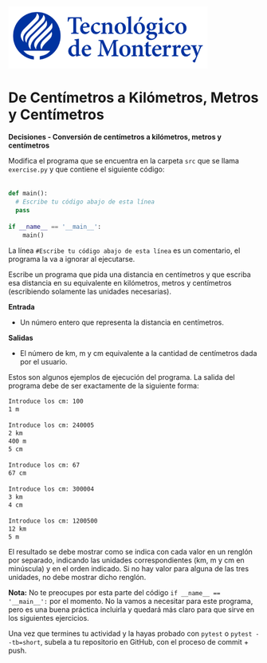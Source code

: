 ![Tec de Monterrey](../../images/logotecmty.png)
# De Centímetros a Kilómetros, Metros y Centímetros
**Decisiones - Conversión de centímetros a kilómetros, metros y centímetros**

Modifica el programa que se encuentra en la carpeta `src` que se llama
`exercise.py` y que contiene el siguiente código:

```python

def main():
  # Escribe tu código abajo de esta línea
  pass

if __name__ == '__main__':
    main()
```

La línea `#Escribe tu código abajo de esta línea` es un comentario,
el programa la va a ignorar al ejecutarse.

Escribe un programa que pida una distancia en centímetros y que escriba esa distancia en su equivalente en kilómetros, metros y centímetros (escribiendo solamente las unidades necesarias).

**Entrada**
- Un número entero que representa la distancia en centímetros.

**Salidas**
- El número de km, m y cm equivalente a la cantidad de centímetros dada por el usuario.

Estos son algunos ejemplos de ejecución del programa. La salida del programa debe de ser exactamente de la siguiente forma:

```plaintext
Introduce los cm: 100
1 m

Introduce los cm: 240005
2 km
400 m
5 cm

Introduce los cm: 67
67 cm

Introduce los cm: 300004
3 km
4 cm

Introduce los cm: 1200500
12 km
5 m
```
El resultado se debe mostrar como se indica con cada valor en un renglón por separado, indicando las unidades correspondientes (km, m y cm en minúscula) y en el orden indicado. Si no hay valor para alguna de las tres unidades, no debe mostrar dicho renglón.   

**Nota:** No te preocupes por esta parte del código
`if __name__ == '__main__':` por el momento. No la vamos a necesitar para
este programa, pero es una buena práctica incluirla y quedará más
claro para que sirve en los siguientes ejercicios.

Una vez que termines tu actividad y la hayas probado con `pytest` o `pytest --tb=short`,
subela a tu repositorio en GitHub, con el proceso de commit + push.
